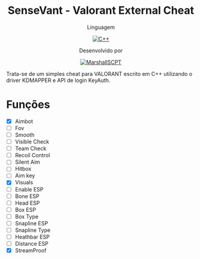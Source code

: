 <h1 align="center">
  SenseVant - Valorant External Cheat
</h1>

<p align="center">
    Linguagem
</p>
</p>
<p align="center">
    <a href="https://github.com/codecorno/SenseVant-External-Cheat"><img alt="C++" src="https://img.shields.io/badge/github-C++-red?style=for-the-badge"></a>
    <br />
</p>

<p align="center">
    Desenvolvido por
</p>
<p align="center">
    <a href="https://github.com/MarshallSCPT"><img alt="MarshallSCPT" src="https://img.shields.io/badge/github-marshallscpt-blue?style=for-the-badge"></a>
</p>

Trata-se de um simples cheat para VALORANT escrito em C++ utilizando o driver KDMAPPER e API de login KeyAuth.

# Funções
  - [x] Aimbot
  - [ ] Fov
  - [ ] Smooth
  - [ ] Visible Check
  - [ ] Team Check
  - [ ] Recoil Control
  - [ ] Silent Aim
  - [ ] Hitbox
  - [ ] Aim key
  - [x] Visuals
  - [ ] Enable ESP
  - [ ] Bone ESP
  - [ ] Head ESP
  - [ ] Box ESP
  - [ ] Box Type
  - [ ] Snapline ESP
  - [ ] Snapline Type
  - [ ] Heathbar ESP
  - [ ] Distance ESP
  - [x] StreamProof
